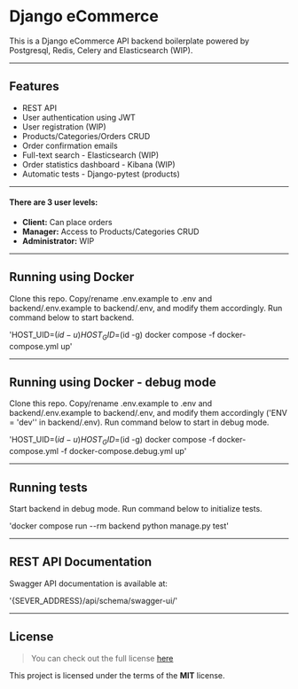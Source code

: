 Django eCommerce
============

This is a Django eCommerce API backend boilerplate powered by Postgresql, Redis, Celery and Elasticsearch (WIP).

---

## Features
- REST API
- User authentication using JWT
- User registration (WIP)
- Products/Categories/Orders CRUD
- Order confirmation emails
- Full-text search - Elasticsearch (WIP)
- Order statistics dashboard - Kibana (WIP)
- Automatic tests - Django-pytest (products)

---

#### There are 3 user levels:
- **Client:** Can place orders
- **Manager:** Access to Products/Categories CRUD
- **Administrator:** WIP

---

## Running using Docker 
Clone this repo. Copy/rename .env.example to .env and backend/.env.example to backend/.env, and modify them accordingly.  Run command below to start backend.

'HOST_UID=$(id -u) HOST_GID=$(id -g) docker compose  -f docker-compose.yml up'

---

## Running using Docker - debug mode
Clone this repo. Copy/rename .env.example to .env and backend/.env.example to backend/.env, and modify them accordingly ('ENV = \'dev'' in backend/.env).  Run command below to start in debug mode.

'HOST_UID=$(id -u) HOST_GID=$(id -g) docker compose  -f docker-compose.yml -f docker-compose.debug.yml up'

---

## Running tests
Start backend in debug mode. Run command below to initialize tests.

'docker compose run --rm backend python manage.py test'

---

## REST API Documentation
Swagger API documentation is available at:

'{SEVER_ADDRESS}/api/schema/swagger-ui/'

---

## License
>You can check out the full license [here](https://github.com/vulkri/ecommerce/blob/master/LICENSE)

This project is licensed under the terms of the **MIT** license.

